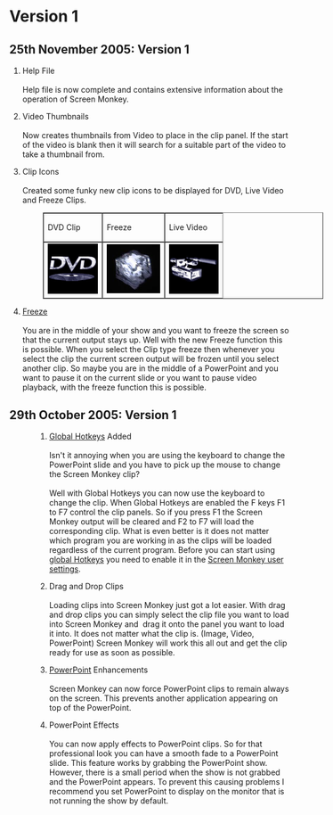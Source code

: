 <h1>Version 1</h1>
<h2>25th November 2005: Version 1</h2>
<ol>
	<li><p><span class="hcp2"><a name="HelpFile"></a>Help 
	 File</span><br>
	<br>
	Help file is now complete and contains extensive information about 
	 the operation of Screen Monkey.</p></li>
	<li><p><span class="hcp2"><a name="VideoThumbnails"></a>Video 
	 Thumbnails</span><br>
	<br>
	Now creates thumbnails from Video to place in the clip panel. If the 
	 start of the video is blank then it will search for a suitable part 
	 of the video to take a thumbnail from.</p></li>
	<li><p><span class="hcp2"><a name="ClipIconsDVDFreezeLiveVideo"></a>Clip 
	 Icons</span><br>
	<br>
	Created some funky new clip icons to be displayed for DVD, Live Video 
	 and Freeze Clips.</p></li>
</ol>
<table style="margin-left: 60px; border-collapse: separate; border-collapse: separate;" 
		 cellspacing="0" border="1">
	<col>
	<col>
	<col>
	<tr>
		<td><p class="hcp3">DVD Clip</p></td>
		<td><p class="hcp3">Freeze</p></td>
		<td><p class="hcp3">Live Video</p></td>
	</tr>
	<tr>
		<td><img alt="" src="../images/img_167.jpg" width="90" height="90" border="0" class="hcp4"></td>
		<td><img alt="" src="../images/img_168.jpg" width="96" height="88" border="0" class="hcp4"></td>
		<td><img alt="" src="../images/img_169.jpg" width="89" height="89" border="0" class="hcp4"></td>
	</tr>
</table>
<ol start="4">
	<li><p><span class="hcp2"><a name="Freeze"></a><a href="../reference/clipTypes/FreezeClip.md">Freeze</a></span><br>
	<br>
	You are in the middle of your show and you want to freeze the screen 
	 so that the current output stays up. Well with the new Freeze function 
	 this is possible. When you select the Clip type freeze then whenever 
	 you select the clip the current screen output will be frozen until 
	 you select another clip. So maybe you are in the middle of a PowerPoint 
	 and you want to pause it on the current slide or you want to pause 
	 video playback, with the freeze function this is possible. </p></li>
</ol>
<h2>29th October 2005: Version 1</h2>
<ol style="text-indent: 0px; margin-left: 48px; list-style-position: outside;">
	<li><p><span class="hcp2"><a name="GlobalHotkeysAdded"></a><a 
	 href="../reference/Hotkeys.md">Global Hotkeys</a> Added</span><br>
	<br>
	Isn't it annoying when you are using the keyboard to change the PowerPoint 
	 slide and you have to pick up the mouse to change the Screen Monkey 
	 clip? <br>
	<br>
	Well with Global Hotkeys you can now use the keyboard to change the 
	 clip. When Global Hotkeys are enabled the F keys F1 to F7 control 
	 the clip panels. So if you press F1 the Screen Monkey output will 
	 be cleared and F2 to F7 will load the corresponding clip. What is 
	 even better is it does not matter which program you are working in 
	 as the clips will be loaded regardless of the current program. Before 
	 you can start using <a href="../Reference/Hotkeys.md">global Hotkeys</a> 
	 you need to enable it in the <a href="../reference/Setup/Settings/Settings.md">Screen 
	 Monkey user settings</a>.</p></li>
	<li><p><span class="hcp2"><a name="DragAndDropClips"></a>Drag 
	 and Drop Clips</span><br>
	<br>
	Loading clips into Screen Monkey just got a lot easier. With drag and 
	 drop clips you can simply select the clip file you want to load into 
	 Screen Monkey and&#160;&#160;drag it onto the panel you want to load 
	 it into. It does not matter what the clip is. (Image, Video, PowerPoint) 
	 Screen Monkey will work this all out and get the clip ready for use 
	 as soon as possible.</p></li>
	<li><p><span class="hcp2"><a name="PowerPointEnhancements"></a><a 
	 href="../reference/clipTypes/PowerPointClip.md">PowerPoint</a> 
	 Enhancements</span><br>
	<br>
	Screen Monkey can now force PowerPoint clips to remain always on the 
	 screen. This prevents another application appearing on top of the 
	 PowerPoint.</p></li>
	<li><p><span class="hcp2"><a name="PowerPointEffects"></a>PowerPoint 
	 Effects</span><br>
	<br>
	You can now apply effects to PowerPoint clips. So for that professional 
	 look you can have a smooth fade to a PowerPoint slide. This feature 
	 works by grabbing the PowerPoint show. However, there is a small period 
	 when the show is not grabbed and the PowerPoint appears. To prevent 
	 this causing problems I recommend you set PowerPoint to display on 
	 the monitor that is not running the show&#160;by default.</p></li>
</ol>
